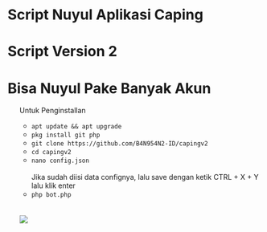# Script Nuyul Aplikasi Caping
# Script Version 2
# Bisa Nuyul Pake Banyak Akun

<ul>
Untuk Penginstallan
<ul>
<li><code>apt update && apt upgrade</code></li>
<li><code>pkg install git php</code></li>
<li><code>git clone https://github.com/B4N954N2-ID/capingv2</code></li>
<li><code>cd capingv2</code></li>
<li><code>nano config.json</code></li>
<br>
Jika sudah diisi data confignya, lalu save dengan ketik
CTRL + X + Y lalu klik enter
<br>
<li><code>php bot.php</code></li>
</ul>
<br />
<br />
<img src="https://github.com/B4N954N2-ID/capingv2/blob/master/Screenshot_20191013-140120.png" />
